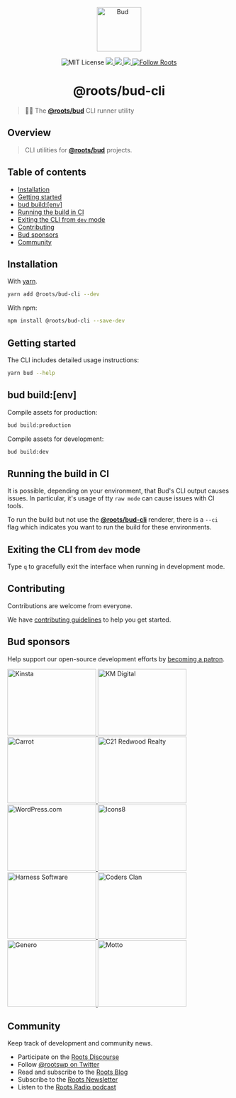 <p align="center">
  <img alt="Bud" src="https://cdn.roots.io/app/uploads/logo-bud.svg" height="100">
</p>

<p align="center">
  <img alt="MIT License" src="https://img.shields.io/github/license/roots/bud?color=%23525ddc&style=flat-square">
  <a href="https://www.npmjs.com/package/@roots/bud-cli">
    <img src="https://img.shields.io/npm/v/@roots/bud-cli.svg?color=%23525ddc&style=flat-square" />
  </a>
  <a href="https://codeclimate.com/github/roots/bud-support/maintainability">
    <img src="https://img.shields.io/codeclimate/maintainability/roots/bud-support?color=%23525ddc&style=flat-square" />
  </a>
  <a href="Typescript" src="https://github.com/roots/bud/tree/stable/typings">
    <img src="https://img.shields.io/badge/typings-%40roots%2Fbud--typings-%23525ddc" />
  </a>
  <a href="https://twitter.com/rootswp">
    <img alt="Follow Roots" src="https://img.shields.io/twitter/follow/rootswp.svg?color=%23525ddc&style=flat-square" />
  </a>
</p>

<h1 align="center">
  <strong>@roots/bud-cli</strong>
</h1>

> 👩‍💻 The [**@roots/bud**](https://github.com/roots/bud) CLI runner utility

## Overview

> CLI utilities for [**@roots/bud**](https://github.com/roots/bud/tree/stable/packages/@roots/bud) projects.

## Table of contents

- [Installation](#installation)
- [Getting started](#getting-started)
- [bud build:\[env\]](#bud-buildenv)
- [Running the build in CI](#running-the-build-in-ci)
- [Exiting the CLI from `dev` mode](#exiting-the-cli-from-dev-mode)
- [Contributing](#contributing)
- [Bud sponsors](#bud-sponsors)
- [Community](#community)

## Installation

With [yarn](https://classic.yarnpkg.com).

```sh
yarn add @roots/bud-cli --dev
```

With npm:

```sh
npm install @roots/bud-cli --save-dev
```

## Getting started

The CLI includes detailed usage instructions:

```sh
yarn bud --help
```

## bud build:\[env]

Compile assets for production:

```sh
bud build:production
```

Compile assets for development:

```sh
bud build:dev
```

## Running the build in CI

It is possible, depending on your environment, that Bud's CLI output causes issues. In particular, it's usage of tty `raw mode` can cause issues with CI tools.

To run the build but not use the [**@roots/bud-cli**](https://github.com/roots/bud/tree/stable/packages/@roots/bud-cli) renderer, there is a `--ci` flag which indicates you want to run the build for these environments.

## Exiting the CLI from `dev` mode

Type `q` to gracefully exit the interface when running in development mode.

## Contributing

Contributions are welcome from everyone.

We have [contributing guidelines](https://github.com/roots/guidelines/blob/master/CONTRIBUTING.md) to help you get started.

## Bud sponsors

Help support our open-source development efforts by [becoming a patron](https://www.patreon.com/rootsdev).

<a href="https://kinsta.com/?kaid=OFDHAJIXUDIV">
  <img src="https://cdn.roots.io/app/uploads/kinsta.svg" alt="Kinsta" width="200" height="150">
</a>
<a href="https://k-m.com/">
  <img src="https://cdn.roots.io/app/uploads/km-digital.svg" alt="KM Digital" width="200" height="150">
</a>
<a href="https://carrot.com/">
  <img src="https://cdn.roots.io/app/uploads/carrot.svg" alt="Carrot" width="200" height="150">
</a>
<a href="https://www.c21redwood.com/">
  <img src="https://cdn.roots.io/app/uploads/c21redwood.svg" alt="C21 Redwood Realty" width="200" height="150">
</a>
<a href="https://wordpress.com/">
  <img src="https://cdn.roots.io/app/uploads/wordpress.svg" alt="WordPress.com" width="200" height="150">
</a>
<a href="https://icons8.com/">
  <img src="https://cdn.roots.io/app/uploads/icons8.svg" alt="Icons8" width="200" height="150">
</a>
<a href="https://www.harnessup.com/">
  <img src="https://cdn.roots.io/app/uploads/harness-software.svg" alt="Harness Software" width="200" height="150">
</a>
<a href="https://www.codersclan.com/">
  <img src="https://cdn.roots.io/app/uploads/coders-clan.svg" alt="Coders Clan" width="200" height="150">
</a>
<a href="https://generodigital.com/">
  <img src="https://cdn.roots.io/app/uploads/genero.svg" alt="Genero" width="200" height="150">
</a>
<a href="https://motto.ca/roots">
  <img src="https://cdn.roots.io/app/uploads/motto.svg" alt="Motto" width="200" height="150">
</a>

## Community

Keep track of development and community news.

- Participate on the [Roots Discourse](https://discourse.roots.io/)
- Follow [@rootswp on Twitter](https://twitter.com/rootswp)
- Read and subscribe to the [Roots Blog](https://roots.io/blog/)
- Subscribe to the [Roots Newsletter](https://roots.io/subscribe/)
- Listen to the [Roots Radio podcast](https://roots.io/podcast/)
